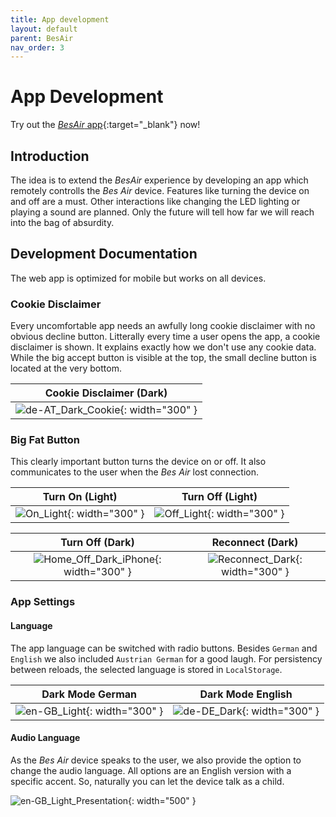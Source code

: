 ```yaml
---
title: App development
layout: default
parent: BesAir
nav_order: 3
---
```


# App Development

Try out the [_BesAir_ app](http://bes-air.😡🤖.ml/){:target="\_blank"} now!

## Introduction

The idea is to extend the _BesAir_ experience by developing an app which remotely controlls the _Bes Air_ device. Features like turning the device on and off are a must. Other interactions like changing the LED lighting or playing a sound are planned. Only the future will tell how far we will reach into the bag of absurdity.

## Development Documentation

The web app is optimized for mobile but works on all devices.

### Cookie Disclaimer

Every uncomfortable app needs an awfully long cookie disclaimer with no obvious decline button. Litterally every time a user opens the app, a cookie disclaimer is shown. It explains exactly how we don't use any cookie data. While the big accept button is visible at the top, the small decline button is located at the very bottom.

| Cookie Disclaimer (Dark) |
| :-----: |
| ![de-AT_Dark_Cookie](assets/app-screenshots/disclaimers/de-AT_Dark_Cookie.png){: width="300"  } |

### Big Fat Button

This clearly important button turns the device on or off. It also communicates to the user when the _Bes Air_ lost connection.

| Turn On (Light) | Turn Off (Light) |
| :-----: | :-----: |
| ![On_Light](assets/app-screenshots/home/On_Light.png){: width="300" } | ![Off_Light](assets/app-screenshots/home/Off_Light.png){: width="300" } |

| Turn Off (Dark) | Reconnect (Dark) |
| :-----: | :-----: |
| ![Home_Off_Dark_iPhone](assets/app-screenshots/home/Off_Dark.png){: width="300" } | ![Reconnect_Dark](assets/app-screenshots/home/Reconnect_Dark.png){: width="300" } |

### App Settings

#### Language

The app language can be switched with radio buttons. Besides `German` and `English` we also included `Austrian German` for a good laugh. For persistency between reloads, the selected language is stored in `LocalStorage`.

|                                Dark Mode German                                 |                               Dark Mode English                               |
| :-----------------------------------------------------------------------------: | :---------------------------------------------------------------------------: |
| ![en-GB_Light](assets/app-screenshots/settings/en-GB_Light.png){: width="300" } | ![de-DE_Dark](assets/app-screenshots/settings/de-DE_Dark.png){: width="300" } |

#### Audio Language

As the _Bes Air_ device speaks to the user, we also provide the option to change the audio language. All options are an English version with a specific accent. So, naturally you can let the device talk as a child.

![en-GB_Light_Presentation](assets/app-screenshots/settings/en-GB_Light_Presentation.jpg){: width="500" }

